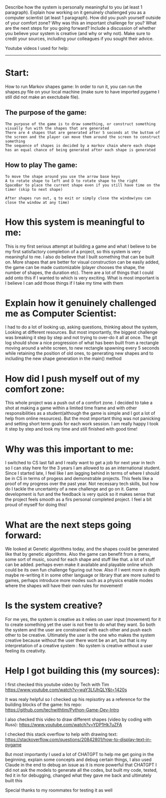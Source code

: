 Describe how the system is personally meaningful to you (at least 1 paragraph).
Explain how working on it genuinely challenged you as a computer scientist (at least 1 paragraph).
How did you push yourself outside of your comfort zone?
Why was this an important challenge for you?
What are the next steps for you going forward?
Include a discussion of whether you believe your system is creative (and why or why not).
Make sure to credit your sources, including your colleagues if you sought their advice.

Youtube videos I used for help:





_____
# Start:
How to run Markov shapes game:
In order to run it, you can run the shapes.py file on your local machine (make sure to have imported pygame I still did not make an exectubale file).
## The purpose of the game:
    The purpose of the game is to draw something, or construct something visually fun with the shapes that are generated
    There are 4 shapes that are generated after 5 seconds at the buttom of the screen and the player can move them around the screen to construct something
    The sequence of shapes is decided by a markov chain where each shape has an equal chance of being generated after each shape is generated

## How to play The game:
    To move the shape around you use the arrow base keys
    A to rotate shape to left and D to rotate shape to the right
    SpaceBar to place the current shape even if you still have time on the timer (skip to next shape)

    After shapes run out, q to exit or simply close the window(you can close the window at any time)




# How this system is meaningful to me:
This is my first serious attempt at building a game and what I believe to be my first satisfactory completion of a project, so this system is very meaningful to me. I also do believe that I built something that can be built on. More shapes that are better for visual construction can be easily added, the game can be made customizable (player chooses the shape, the number of shapes, the duration etc). There are a lot of things that I could add onto this if I wanted to which is very exciting. What is most important is I believe I can add those things if I take my time with them

# Explain how it genuinely challenged me as Computer Scientist:

I had to do a lot of looking up, asking questions, thinking about the system, Looking at different resources. But most importantly, the biggest challenge was breaking it step by step and not trying to over-do it all at once. The git log should show a nice progression of what has been built from a rectangle moving around a white screen, to new rectangle spawning every 5 seconds while retaining the position of old ones, to generating new shapes and to including the new shape generation in the main() method

# How did I push myself out of my comfort zone:

This whole project was a push out of a comfort zone. I decided to take a shot at making a game within a limited time frame and with other responsibilities as a student(although the game is simple and I got a lot of help from online resources). But the most important thing was not panicking and setting short term goals for each work session. I am really happy I took it step by step and took my time and still finished with good time!

# Why was this important to me:

I switched to CS last fall and I really want to get a job for next year in tech so I can stay here for the 3 years I am allowed to as an international student. Since I started late, I feel like I am lagging behind in terms of where I should be in CS in terms of progess and demonstrable projects. This feels like a proof of my progress over the past year. Not necessary tech skills, but how do I tackle the uncertainty of a new challenge and go on it. Game development is fun and the feedback is very quick so it makes sense that the project feels smooth as a firs personal completed project. I feel a bit proud of myself for doing this!

# What are the next steps going forward:

We looked at Genetic algorithms today, and the shapes could be generated like that by genetic algorithms. Also the game can benefit from a menu, some sort of music, sound for each shape and stuff like that. a lot of stuff can be added. perhaps even make it available and playable online which could be its own fun challenge figuring out how. Also if I went more in depth maybe re-writing it in some other language or library that are more suited to games, perhaps introduce more modes such as a physics enable modes where the shapes will have their own rules for movement!

# Is the system creative?

For me yes, the system is creative as it relies on user input (movement) for it to create something yet the user is not free to do what they want. So both the system and the user are constrained with each other and push each other to be creative. Ultimately the user is the one who makes the system creative because without the user there wont be an art, but that is my interpretation of a creative system : No system is creative without a user feeling its creativity.


# Help I got building this (my sources):

I first checked this youtube video by Tech with Tim
https://www.youtube.com/watch?v=waY3LfJhQLY&t=1420s

It was realy helpful so I checked up his repisotiry as a reference for the building blocks of the game:
his repo: https://github.com/techwithtim/Python-Game-Dev-Intro

I also checked this video to draw different shapes (video by coding with Russ):
https://www.youtube.com/watch?v=YDP1Hk7uZFA

I checked this stack overflow to help with drawing text:
https://stackoverflow.com/questions/20842801/how-to-display-text-in-pygame

But most importantly I used a lot of CHATGPT to help me get going in the beginning, explain some concepts and debug certain things,
I also used Claude in the end to debug an issue as it is more powerful that CHATGPT
I did not ask the models to generate all the codes, but built my code, tested, fed it in for debugging, changed what they gave me back and ultimately built this

Special thanks to my roommates for testing it as well
